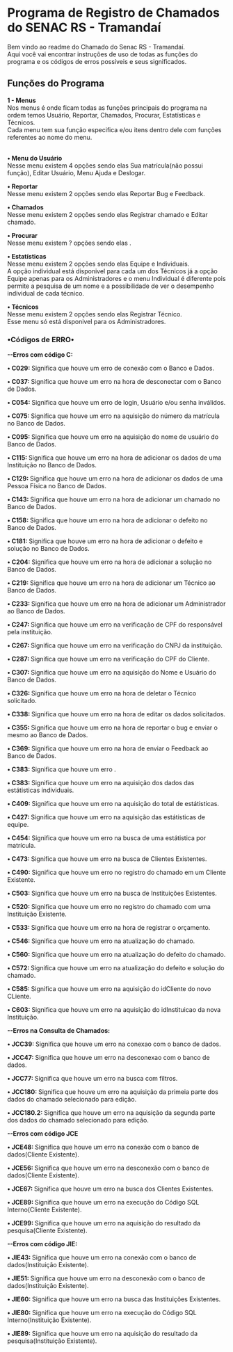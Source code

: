 <h1>Programa de Registro de Chamados do SENAC RS - Tramandaí</h1>

<a>Bem vindo ao readme do Chamado do Senac RS - Tramandaí.<br></a>
<a>Aqui você vai encontrar instruções de uso de todas as funções do programa e</a>
<a>os códigos de erros possíveis e seus significados.</a>
<h2>Funções  do Programa</h2>
<a><b>1 - Menus</b><br></a>
<a>Nos menus é onde ficam todas as funções principais do programa na ordem temos Usuário, Reportar, Chamados, Procurar, Estatísticas e Técnicos.<br></a>
<a>Cada menu tem sua função especifica e/ou itens dentro dele com funções referentes ao nome do menu.</a>

<a><br><b>• Menu do Usuário</b><br></a>
<a>Nesse menu existem 4 opções sendo elas Sua matrícula(não possui função), Editar Usuário, Menu Ajuda e Deslogar.<br></a>

<a><b>• Reportar</b><br></a>
<a>Nesse menu existem 2 opções sendo elas Reportar Bug e Feedback.<br></a>

<a><b>• Chamados</b><br></a>
<a>Nesse menu existem 2 opções sendo elas Registrar chamado e Editar chamado.<br></a>

<a><b>• Procurar</b><br></a>
<a>Nesse menu existem ? opções sendo elas .<br></a>

<a><b>• Estatísticas</b><br></a>
<a>Nesse menu existem 2 opções sendo elas Equipe e Individuais.<br></a>
<a>A opção individual está disponivel para cada um dos Técnicos já a opção Equipe apenas para os Administradores e o menu Individual é diferente </a>
<a>pois permite a pesquisa de um nome e a possibilidade de ver o desempenho individual de cada técnico.<br></a>

<a><b>• Técnicos</b><br></a>
<a>Nesse menu existem 2 opções sendo elas Registrar Técnico.<br></a>
<a>Esse menu só está disponivel para os Administradores.<br></a>

<h3>•Códigos de ERRO•</h3>
<a><b>--Erros com código C:</b><br></a>

<a><b>• C029: </b></a>
<a>Significa que houve um erro de conexão com o Banco e Dados.</a>

<a><b>• C037: </b></a>
<a>Significa que houve um erro na hora de desconectar com o Banco de Dados.<br></a>

<a><b>• C054: </b></a>
<a>Significa que houve um erro de login, Usuário e/ou senha inválidos.<br></a>

<a><b>• C075: </b></a>
<a>Significa que houve um erro na aquisição do número da matrícula no Banco de Dados.<br></a>

<a><b>• C095: </b></a>
<a>Significa que houve um erro na aquisição do nome de usuário do Banco de Dados.<br></a>

<a><b>• C115: </b></a>
<a>Significa que houve um erro na hora de adicionar os dados de uma Instituição no Banco de Dados.<br></a>

<a><b>• C129: </b></a>
<a>Significa que houve um erro na hora de adicionar os dados de uma Pessoa Física no Banco de Dados.<br></a>

<a><b>• C143: </b></a>
<a>Significa que houve um erro na hora de adicionar um chamado no Banco de Dados.<br></a>

<a><b>• C158: </b></a>
<a>Significa que houve um erro na hora de adicionar o defeito no Banco de Dados.<br></a>

<a><b>• C181: </b></a>
<a>Significa que houve um erro na hora de adicionar o defeito e solução no Banco de Dados.<br></a>

<a><b>• C204: </b></a>
<a>Significa que houve um erro na hora de adicionar a solução no Banco de Dados.<br></a>

<a><b>• C219: </b></a>
<a>Significa que houve um erro na hora de adicionar um Técnico ao Banco de Dados.<br></a>

<a><b>• C233: </b></a>
<a>Significa que houve um erro na hora de adicionar um Administrador ao Banco de Dados.<br></a>

<a><b>• C247: </b></a>
<a>Significa que houve um erro na verificação de CPF do responsável pela instituição.<br></a>

<a><b>• C267: </b></a>
<a>Significa que houve um erro na verificação do CNPJ da instituição.<br></a>

<a><b>• C287: </b></a>
<a>Significa que houve um erro na verificação do CPF do Cliente.<br></a>

<a><b>• C307: </b></a>
<a>Significa que houve um erro na aquisição do Nome e Usuário do Banco de Dados.<br></a>

<a><b>• C326: </b></a>
<a>Significa que houve um erro na hora de deletar o Técnico solicitado.<br></a>

<a><b>• C338: </b></a>
<a>Significa que houve um erro na hora de editar os dados solicitados.<br></a>

<a><b>• C355: </b></a>
<a>Significa que houve um erro na hora de reportar o bug e enviar o mesmo ao Banco de Dados.<br></a>

<a><b>• C369: </b></a>
<a>Significa que houve um erro na hora de enviar o Feedback ao Banco de Dados.<br></a>

<a><b>• C383: </b></a>
<a>Significa que houve um erro .<br></a>

<a><b>• C383: </b></a>
<a>Significa que houve um erro na aquisição dos dados das estátisticas individuais.<br></a>

<a><b>• C409: </b></a>
<a>Significa que houve um erro na aquisição do total de estátisticas.<br></a>

<a><b>• C427: </b></a>
<a>Significa que houve um erro na aquisição das estátisticas de equipe.<br></a>

<a><b>• C454: </b></a>
<a>Significa que houve um erro na busca de uma estátistica por matrícula.<br></a>

<a><b>• C473: </b></a>
<a>Significa que houve um erro na busca de Clientes Existentes.<br></a>

<a><b>• C490: </b></a>
<a>Significa que houve um erro no registro do chamado em um Cliente Existente.<br></a>

<a><b>• C503: </b></a>
<a>Significa que houve um erro na busca de Instituições Existentes.<br></a>

<a><b>• C520: </b></a>
<a>Significa que houve um erro no registro do chamado com uma Instituição Existente.<br></a>

<a><b>• C533: </b></a>
<a>Significa que houve um erro na hora de registrar o orçamento.<br></a>

<a><b>• C546: </b></a>
<a>Significa que houve um erro na atualização do chamado.<br></a>

<a><b>• C560: </b></a>
<a>Significa que houve um erro na atualização do defeito do chamado.<br></a>

<a><b>• C572: </b></a>
<a>Significa que houve um erro na atualização do defeito e solução do chamado.<br></a>

<a><b>• C585: </b></a>
<a>Significa que houve um erro na aquisição do idCliente do novo CLiente.<br></a>

<a><b>• C603: </b></a>
<a>Significa que houve um erro na aquisição do idInstituicao da nova Instituição.<br></a>

<a><b>--Erros na Consulta de Chamados:</b><br></a>

<a><b>• JCC39: </b></a>
<a>Significa que houve um erro na conexao com o banco de dados.<br></a>

<a><b>• JCC47: </b></a>
<a>Significa que houve um erro na desconexao com o banco de dados.<br></a>

<a><b>• JCC77: </b></a>
<a>Significa que houve um erro na busca com filtros.<br></a>

<a><b>• JCC180: </b></a>
<a>Significa que houve um erro na aquisição da primeia parte dos dados do chamado selecionado para edição.<br></a>

<a><b>• JCC180.2: </b></a>
<a>Significa que houve um erro na aquisição da segunda parte dos dados do chamado selecionado para edição.<br></a>

<a><b>--Erros com código JCE</b><br></a>

<a><b>• JCE48: </b></a>
<a>Significa que houve um erro na conexão com o banco de dados(Cliente Existente).<br></a>

<a><b>• JCE56: </b></a>
<a>Significa que houve um erro na desconexão com o banco de dados(Cliente Existente).<br></a>

<a><b>• JCE67: </b></a>
<a>Significa que houve um erro na busca dos Clientes Existentes.<br></a>

<a><b>• JCE89: </b></a>
<a>Significa que houve um erro na execução do Código SQL Interno(Cliente Existente).<br></a>

<a><b>• JCE99: </b></a>
<a>Significa que houve um erro na aquisição do resultado da pesquisa(Cliente Existente).<br></a>

<a><b>--Erros com código JIE:</b><br></a>

<a><b>• JIE43: </b></a>
<a>Significa que houve um erro na conexão com o banco de dados(Instituição Existente).<br></a>

<a><b>• JIE51: </b></a>
<a>Significa que houve um erro na desconexão com o banco de dados(Instituição Existente).<br></a>

<a><b>• JIE60: </b></a>
<a>Significa que houve um erro na busca das Instituições Existentes.<br></a>

<a><b>• JIE80: </b></a>
<a>Significa que houve um erro na execução do Código SQL Interno(Instituição Existente).<br></a>

<a><b>• JIE89: </b></a>
<a>Significa que houve um erro na aquisição do resultado da pesquisa(Instituição Existente).<br></a>
